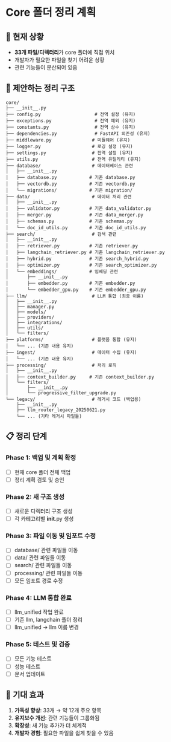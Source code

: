 # Core 폴더 정리 계획

## 🚨 현재 상황
- **33개 파일/디렉터리**가 core 폴더에 직접 위치
- 개발자가 필요한 파일을 찾기 어려운 상황
- 관련 기능들이 분산되어 있음

## 🎯 제안하는 정리 구조

```
core/
├── __init__.py
├── config.py                    # 전역 설정 (유지)
├── exceptions.py                # 전역 예외 (유지)
├── constants.py                 # 전역 상수 (유지)
├── dependencies.py              # FastAPI 의존성 (유지)
├── middleware.py               # 미들웨어 (유지)
├── logger.py                   # 로깅 설정 (유지)
├── settings.py                 # 전역 설정 (유지)
├── utils.py                    # 전역 유틸리티 (유지)
├── database/                   # 데이터베이스 관련
│   ├── __init__.py
│   ├── database.py            # 기존 database.py
│   ├── vectordb.py            # 기존 vectordb.py
│   └── migrations/            # 기존 migration/
├── data/                       # 데이터 처리 관련
│   ├── __init__.py
│   ├── validator.py           # 기존 data_validator.py
│   ├── merger.py              # 기존 data_merger.py
│   ├── schemas.py             # 기존 schemas.py
│   └── doc_id_utils.py        # 기존 doc_id_utils.py
├── search/                     # 검색 관련
│   ├── __init__.py
│   ├── retriever.py           # 기존 retriever.py
│   ├── langchain_retriever.py # 기존 langchain_retriever.py
│   ├── hybrid.py              # 기존 search_hybrid.py
│   ├── optimizer.py           # 기존 search_optimizer.py
│   └── embeddings/            # 임베딩 관련
│       ├── __init__.py
│       ├── embedder.py        # 기존 embedder.py
│       └── embedder_gpu.py    # 기존 embedder_gpu.py
├── llm/                        # LLM 통합 (최종 이름)
│   ├── __init__.py
│   ├── manager.py             
│   ├── models/
│   ├── providers/
│   ├── integrations/
│   ├── utils/
│   └── filters/
├── platforms/                  # 플랫폼 통합 (유지)
│   └── ... (기존 내용 유지)
├── ingest/                     # 데이터 수집 (유지)
│   └── ... (기존 내용 유지)
├── processing/                 # 처리 로직
│   ├── __init__.py
│   ├── context_builder.py     # 기존 context_builder.py
│   └── filters/
│       ├── __init__.py
│       └── progressive_filter_upgrade.py
└── legacy/                     # 레거시 코드 (백업용)
    ├── __init__.py
    ├── llm_router_legacy_20250621.py
    └── ... (기타 레거시 파일들)
```

## 📋 정리 단계

### Phase 1: 백업 및 계획 확정
- [ ] 현재 core 폴더 전체 백업
- [ ] 정리 계획 검토 및 승인

### Phase 2: 새 구조 생성
- [ ] 새로운 디렉터리 구조 생성
- [ ] 각 카테고리별 __init__.py 생성

### Phase 3: 파일 이동 및 임포트 수정
- [ ] database/ 관련 파일들 이동
- [ ] data/ 관련 파일들 이동  
- [ ] search/ 관련 파일들 이동
- [ ] processing/ 관련 파일들 이동
- [ ] 모든 임포트 경로 수정

### Phase 4: LLM 통합 완료
- [ ] llm_unified 작업 완료
- [ ] 기존 llm, langchain 폴더 정리
- [ ] llm_unified → llm 이름 변경

### Phase 5: 테스트 및 검증
- [ ] 모든 기능 테스트
- [ ] 성능 테스트
- [ ] 문서 업데이트

## 🎯 기대 효과

1. **가독성 향상**: 33개 → 약 12개 주요 항목
2. **유지보수 개선**: 관련 기능들이 그룹화됨
3. **확장성**: 새 기능 추가가 더 체계적
4. **개발자 경험**: 필요한 파일을 쉽게 찾을 수 있음
